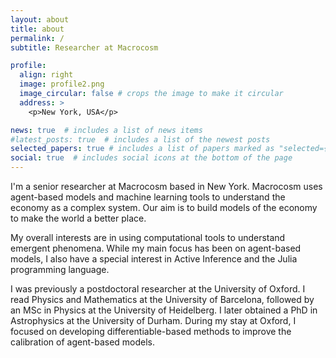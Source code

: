 ```yaml
---
layout: about
title: about
permalink: /
subtitle: Researcher at Macrocosm

profile:
  align: right
  image: profile2.png
  image_circular: false # crops the image to make it circular
  address: >
    <p>New York, USA</p>

news: true  # includes a list of news items
#latest_posts: true  # includes a list of the newest posts
selected_papers: true # includes a list of papers marked as "selected={true}"
social: true  # includes social icons at the bottom of the page
---
```


I'm a senior researcher at Macrocosm based in New York. Macrocosm uses agent-based models and machine learning tools to understand the economy as a complex system. Our aim is to build models of the economy to make the world a better place.

My overall interests are in using computational tools to understand emergent phenomena. While my main focus has been on agent-based models, I also have a special interest in Active Inference and the Julia programming language.

I was previously a postdoctoral researcher at the University of Oxford. I read Physics and Mathematics at the University of Barcelona, followed by an MSc in Physics at the University of Heidelberg. I later obtained a PhD in Astrophysics at the University of Durham. During my stay at Oxford, I focused on developing differentiable-based methods to improve the calibration of agent-based models.


